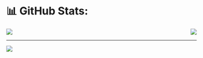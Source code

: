 <!--
## Hi there 👋

**elRapha04/elRapha04** is a ✨ _special_ ✨ repository because its `README.md` (this file) appears on your GitHub profile.

Here are some ideas to get you started:

- 🔭 I’m currently working on ...
- 🌱 I’m currently learning ...
- 👯 I’m looking to collaborate on ...
- 🤔 I’m looking for help with ...
- 💬 Ask me about ...
- 📫 How to reach me: ...
- 😄 Pronouns: ...
- ⚡ Fun fact: ...
-->

# 📊 GitHub Stats:
<div style="display: flex; align-items: center; justify-content: space-between; width: 100%;">

  <a href="https://github.com/elRapha04">
    <img src="https://github-readme-streak-stats.herokuapp.com/?user=elRapha04&theme=ambient_gradient&hide_border=false"/>
  </a>

  <a href="https://github.com/elRapha04">
    <img src="https://github-readme-stats.vercel.app/api/top-langs/?username=elRapha04&theme=ambient_gradient&hide_border=false&include_all_commits=false&count_private=true&layout=compact"/>
  </a>

</div>


---

[![](https://visitcount.itsvg.in/api?id=elRapha04&icon=0&color=0)](https://visitcount.itsvg.in)

<!-- Proudly created with GPRM ( https://gprm.itsvg.in ) -->
